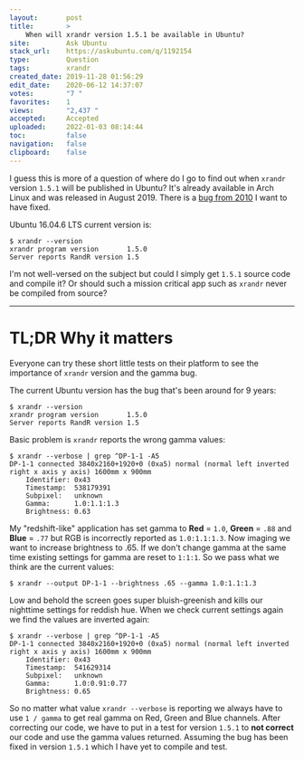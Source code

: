 ```yaml
---
layout:       post
title:        >
    When will xrandr version 1.5.1 be available in Ubuntu?
site:         Ask Ubuntu
stack_url:    https://askubuntu.com/q/1192154
type:         Question
tags:         xrandr
created_date: 2019-11-28 01:56:29
edit_date:    2020-06-12 14:37:07
votes:        "7 "
favorites:    1
views:        "2,437 "
accepted:     Accepted
uploaded:     2022-01-03 08:14:44
toc:          false
navigation:   false
clipboard:    false
---
```


I guess this is more of a question of where do I go to find out when `xrandr` version `1.5.1` will be published in Ubuntu? It's already available in Arch Linux and was released in August 2019. There is a [bug from 2010][1] I want to have fixed.

Ubuntu 16.04.6 LTS current version is:

``` 
$ xrandr --version
xrandr program version       1.5.0
Server reports RandR version 1.5

```

I'm not well-versed on the subject but could I simply get `1.5.1` source code and compile it? Or should such a mission critical app such as `xrandr` never be compiled from source?


----------


# TL;DR Why it matters

Everyone can try these short little tests on their platform to see the importance of `xrandr` version and the gamma bug.

The current Ubuntu version has the bug that's been around for 9 years:

``` 
$ xrandr --version
xrandr program version       1.5.0
Server reports RandR version 1.5
```

Basic problem is `xrandr` reports the wrong gamma values:

``` 
$ xrandr --verbose | grep ^DP-1-1 -A5
DP-1-1 connected 3840x2160+1920+0 (0xa5) normal (normal left inverted right x axis y axis) 1600mm x 900mm
    Identifier: 0x43
    Timestamp:  538179391
    Subpixel:   unknown
    Gamma:      1.0:1.1:1.3
    Brightness: 0.63
```

My "redshift-like" application has set gamma to **Red** = `1.0`, **Green** = `.88` and **Blue** = `.77` but RGB is incorrectly reported as `1.0:1.1:1.3`. Now imaging we want to increase brightness to .65. If we don't change gamma at the same time existing settings for gamma are reset to `1:1:1`. So we pass what we think are the current values:

``` 
$ xrandr --output DP-1-1 --brightness .65 --gamma 1.0:1.1:1.3
```

Low and behold the screen goes super bluish-greenish and kills our nighttime settings for reddish hue. When we check current settings again we find the values are inverted again:

``` 
$ xrandr --verbose | grep ^DP-1-1 -A5
DP-1-1 connected 3840x2160+1920+0 (0xa5) normal (normal left inverted right x axis y axis) 1600mm x 900mm
    Identifier: 0x43
    Timestamp:  541629314
    Subpixel:   unknown
    Gamma:      1.0:0.91:0.77
    Brightness: 0.65
```

So no matter what value `xrandr --verbose` is reporting we always have to use `1 / gamma` to get real gamma on Red, Green and Blue channels. After correcting our code, we have to put in a test for version `1.5.1` to **not correct** our code and use the gamma values returned. Assuming the bug has been fixed in version `1.5.1` which I have yet to compile and test.

  [1]: https://bugs.freedesktop.org/show_bug.cgi?id=31517
